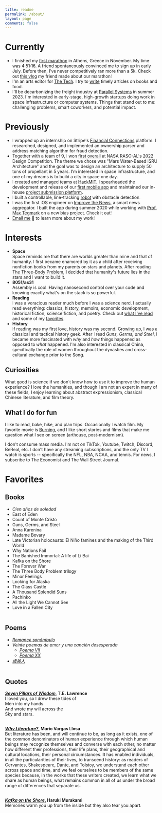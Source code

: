 ```yaml
---
title: readme
permalink: /about/
layout: page
comments: false
---
```

# Currently
* I finished my [first marathon](https://www.athensauthenticmarathon.gr) in Athens, Greece in November. My time was 4:51:16. A friend spontaneously convinced me to sign up in early July. Before then, I've never competitively ran more than a 5k. Check out [this vlog](https://www.youtube.com/watch?v=kiXPgtuylnk) my friend made about our marathon!
* I'm an arts editor for [The Tech](https://thetech.com). I try to [write](https://thetech.com/authors/mindy-long) timely articles on books and food.
* I'll be decarbonizing the freight industry at [Parallel Systems](https://moveparallel.com) in summer 2023. I'm interested in early-stage, high-growth startups doing work in space infrastructure or computer systems. Things that stand out to me: challenging problems, smart coworkers, and potential impact.

# Previously
* I wrapped up an internship on Stripe's [Financial Connections](https://stripe.com/financial-connections) platform. I researched, designed, and implemented an ownership parser and address matching algorithm for fraud detection.
* Together with a team of 9, I won [first overall](https://www.nasa.gov/feature/collegiate-teams-take-home-honors-in-20th-rasc-al-forum) at NASA RASC-AL's 2022 Design Competition. The theme we chose was "Mars Water-Based ISRU Architecture" and the goal was to design an architecture to supply 50 tons of propellant in 5 years. I'm interested in space infrastructure, and one of my dreams is to build a city in space one day.
* I created and managed teams at [HackMIT](https://hackmit.org). I spearheaded the development and release of our [first mobile app](https://apps.apple.com/us/app/hackmit/id1582182786) and maintained our in-house [project submission platform](https://spectacle.hackmit.org).
* I built a controllable, line-tracking [robot](https://www.dropbox.com/s/pf0zssbjoezy4pc/6.115-final-project-motorized-cart.MOV?dl=0) with obstacle detection. 
* I was the first iOS engineer on [Improve the News](https://apps.apple.com/us/app/improve-the-news/id1554856339), a smart news aggregator. I built the app during summer 2020 while working with [Prof. Max Tegmark](https://space.mit.edu/home/tegmark/) on a new bias project. Check it out!
* [Email me](mailto:mflong00@gmail.com) 📩 to learn more about my work!

# Interests
* **Space**   
Space reminds me that there are worlds greater than mine and that of humanity. I first became enamored by it as a child after receiving nonfiction books from my parents on stars and planets. After reading [The Three-Body Problem](https://www.goodreads.com/book/show/20518872-the-three-body-problem), I decided that humanity's future lies in the stars and I want to build it.
* **8051/as31**   
Assembly is cool. Having nanosecond control over your code and knowing exactly what's on the stack is so powerful.
* **Reading**   
I was a voracious reader much before I was a science nerd. I actually read everything: classics, history, memoirs, economic development, historical fiction, science fiction, and poetry. Check out [what I've read](https://www.goodreads.com/mflong) and some of my [favorites](#favorite-reads). 
* **History**   
If reading was my first love, history was my second. Growing up, I was a classical and tactical history geek. After I read *Guns, Germs, and Steel*, I became more fascinated with *why* and *how* things happened as opposed to *what* happened. I'm also interested in classical China, specifically the role of women throughout the dynasties and cross-cultural exchange prior to the Song.

## Curiosities
What good is science if we don't know how to use it to improve the human experience? I love the humanities, and though I am not an expert in many of these fields, I enjoy learning about abstract expressionism, classical Chinese literature, and film theory. 

## What I do for fun
I like to read, bake, hike, and plan trips. Occasionally I watch film. My favorite movie is [Burning](https://www.imdb.com/title/tt7282468/), and I like short stories and films that make me question what I see on screen (arthouse, post-modernism).

I don't consume mass media. I'm not on TikTok, Youtube, Twitch, Discord, BeReal, etc. I don't have any streaming subscriptions, and the only TV I watch is sports -- specifically the NFL, NBA, NCAA, and tennis. For news, I subscribe to The Economist and The Wall Street Journal.

# Favorites
## Books
* *Cien años de soledad*
* East of Eden
* Count of Monte Cristo
* Guns, Germs, and Steel
* Anna Karenina
* Madame Bovary
* Late Victorian holocausts: El Niño famines and the making of the Third World
* Why Nations Fail
* The Banished Immortal: A life of Li Bai
* Kafka on the Shore
* The Forever War
* The Three Body Problem trilogy
* Minor Feelings
* Looking for Alaska
* The Glass Castle
* A Thousand Splendid Suns
* Pachinko
* All the Light We Cannot See
* Love in a Fallen City
<br/><br/> 

## Poems
* [*Romance sonámbulo*](https://poets.org/poem/romance-sonambulo#spanish)
* *Veinte poemas de amor y una canción desesperada*
    * [*Poema VII*](https://www.gavilan.edu/academic/spanish/gaspar/html/27_09.html)
    * [*Poema XX*](https://www.gavilan.edu/academic/spanish/gaspar/html/27_22.html)
* [*虞美人*](https://www.consolatio.com/2013/01/li-yu-how-much-sorrow-can-there-be-.html)
<br/><br/> 

## Quotes
**[*Seven Pillars of Wisdom*](https://www.goodreads.com/book/show/57936.Seven_Pillars_of_Wisdom), T.E. Lawrence**   
I loved you, so I drew these tides of   
Men into my hands   
And wrote my will across the    
Sky and stars.
<br/><br/> 
   
**[*Why Literature?*](https://newrepublic.com/article/78238/mario-vargas-llosa-literature), Mario Vargas Llosa**   
But literature has been, and will continue to be, as long as it exists, one of the common denominators of human experience through which human beings may recognize themselves and converse with each other, no matter how different their professions, their life plans, their geographical and cultural locations, their personal circumstances. It has enabled individuals, in all the particularities of their lives, to transcend history: as readers of Cervantes, Shakespeare, Dante, and Tolstoy, we understand each other across space and time, and we feel ourselves to be members of the same species because, in the works that these writers created, we learn what we share as human beings, what remains common in all of us under the broad range of differences that separate us. 
<br/><br/> 

**[*Kafka on the Shore*](https://www.goodreads.com/book/show/4929.Kafka_on_the_Shore?ac=1&from_search=true&qid=ggDp0LyIhk&rank=1), Haruki Murakami**   
Memories warm you up from the inside but they also tear you apart.